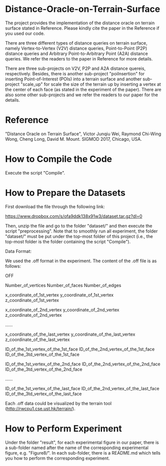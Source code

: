 # Distance-Oracle-on-Terrain-Surface

The project provides the implementation of the distance oracle on terrain surface stated in Reference. Please kindly cite the paper in the Reference if you used our code. 

There are three different types of distance queries on terrain surface, namely Vertex-to-Vertex (V2V) distance queries, Point-to-Point (P2P) distance queries and Arbitrary Point-to-Arbitrary Point (A2A) distance queries. We refer the readers to the paper in Reference for more details. 

There are three sub-projects on V2V, P2P and A2A distance quereis, respectively. Besides, there is another sub-project "poiInsertion" for inserting Point-of-Interest (POIs) into a terrain surface and another sub-project "scale_up" for scale the size of the terrain up by inserting a vertex at the center of each face (as stated in the experiment of the paper). There are also some other sub-projects and we refer the readers to our paper for the details.

# Reference

"Distance Oracle on Terrain Surface", Victor Junqiu Wei, Raymond Chi-Wing Wong, Cheng Long, David M. Mount. SIGMOD 2017, Chicago, USA.

# How to Compile the Code 

Execute the script "Compile".

# How to Prepare the Datasets

First download the file through the following link:

https://www.dropbox.com/s/ofa9ddk138x91w3/dataset.tar.gz?dl=0

Then, unzip the file and go to the folder "dataset/" and then execute the script "preprocessing". Note that to smoothly run all experiment, the folder "dataset/" must be put under the top-most folder of this project (i.e., the top-most folder is the folder containing the script "Compile").

Data Format:

We used the .off format in the experiment. The content of the .off file is as follows: 

OFF

Number_of_vertices Number_of_faces Number_of_edges

x_coordinate_of_1st_vertex y_coordinate_of_1st_vertex z_coordinate_of_1st_vertex

x_coordinate_of_2nd_vertex y_coordinate_of_2nd_vertex z_coordinate_of_2nd_vertex

......

x_coordinate_of_the_last_vertex y_coordinate_of_the_last_vertex z_coordinate_of_the_last_vertex

ID_of_the_1st_vertex_of_the_1st_face ID_of_the_2nd_vertex_of_the_1st_face ID_of_the_3td_vertex_of_the_1st_face

ID_of_the_1st_vertex_of_the_2nd_face ID_of_the_2nd_vertex_of_the_2nd_face ID_of_the_3td_vertex_of_the_2nd_face

......

ID_of_the_1st_vertex_of_the_last_face ID_of_the_2nd_vertex_of_the_last_face ID_of_the_3td_vertex_of_the_last_face

Each .off data could be visualized by the terrain tool (http://rwcpu1.cse.ust.hk/terrain/).

# How to Perform Experiment

Under the folder "result", for each experimental figure in our paper, there is a sub-folder named after the name of the corresponding experimental figure, e.g. "Figure8/". In each sub-folder, there is a README.md which tells you how to perform the corresponding experiment. 
